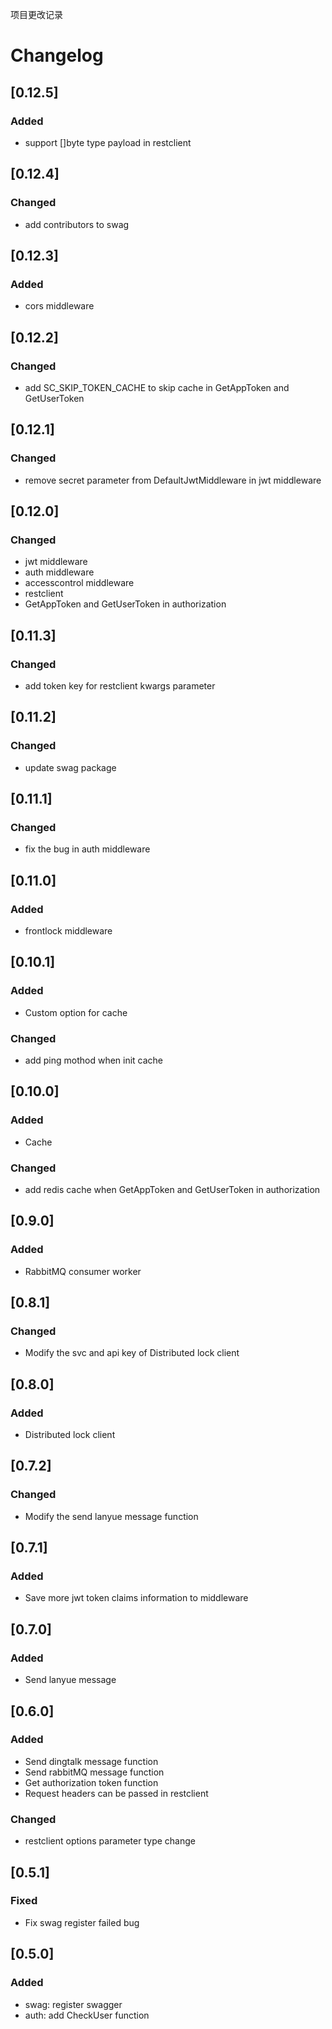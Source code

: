 项目更改记录
# Changelog
## [0.12.5]
### Added
- support []byte type payload in restclient

## [0.12.4]
### Changed
- add contributors to swag

## [0.12.3]
### Added
- cors middleware

## [0.12.2]
### Changed
- add SC_SKIP_TOKEN_CACHE to skip cache in GetAppToken and GetUserToken

## [0.12.1]
### Changed
- remove secret parameter from DefaultJwtMiddleware in jwt middleware

## [0.12.0]
### Changed
- jwt middleware
- auth middleware
- accesscontrol middleware
- restclient
- GetAppToken and GetUserToken in authorization

## [0.11.3]
### Changed
- add token key for restclient kwargs parameter

## [0.11.2]
### Changed
- update swag package

## [0.11.1]
### Changed
- fix the bug in auth middleware

## [0.11.0]
### Added
- frontlock middleware

## [0.10.1]
### Added
- Custom option for cache
### Changed
- add ping mothod when init cache

## [0.10.0]
### Added
- Cache
### Changed
- add redis cache when GetAppToken and GetUserToken in authorization

## [0.9.0]
### Added
- RabbitMQ consumer worker

## [0.8.1]
### Changed
- Modify the svc and api key of Distributed lock client

## [0.8.0]
### Added
- Distributed lock client

## [0.7.2]
### Changed
- Modify the send lanyue message function

## [0.7.1]
### Added
- Save more jwt token claims information to middleware

## [0.7.0]
### Added
- Send lanyue message

## [0.6.0]
### Added
- Send dingtalk message function
- Send rabbitMQ message function
- Get authorization token function
- Request headers can be passed in restclient
### Changed
- restclient options parameter type change

## [0.5.1]
### Fixed
- Fix swag register failed bug

## [0.5.0]
### Added
- swag: register swagger
- auth: add CheckUser function